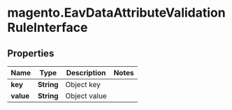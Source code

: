 # magento.EavDataAttributeValidationRuleInterface

## Properties
Name | Type | Description | Notes
------------ | ------------- | ------------- | -------------
**key** | **String** | Object key | 
**value** | **String** | Object value | 


